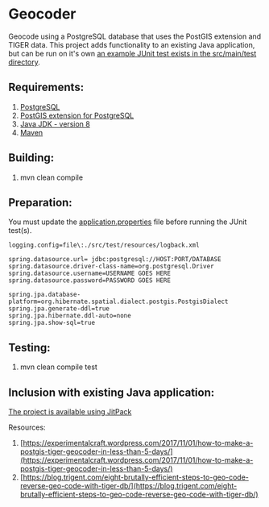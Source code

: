 Geocoder
============

Geocode using a PostgreSQL database that uses the PostGIS extension and TIGER data. This project adds functionality to an existing Java application, but can be run on it's own [an example JUnit test exists in the src/main/test directory](src/test/java/net/ljcomputing/geocoder/service/impl/GeocoderServiceImplTest.java).

Requirements:
---------------

1. [PostgreSQL](http://postgresql.org/)
2. [PostGIS extension for PostgreSQL](https://postgis.net/)
3. [Java JDK - version 8](https://java.com/en/download/faq/develop.xml)
4. [Maven](https://maven.apache.org/)

Building:
---------------
1. mvn clean compile

Preparation:
-------------
You must update the [application.properties](/src/test/resources/application.properties) file before running the JUnit test(s).

```
logging.config=file\:./src/test/resources/logback.xml

spring.datasource.url= jdbc:postgresql://HOST:PORT/DATABASE
spring.datasource.driver-class-name=org.postgresql.Driver
spring.datasource.username=USERNAME GOES HERE
spring.datasource.password=PASSWORD GOES HERE

spring.jpa.database-platform=org.hibernate.spatial.dialect.postgis.PostgisDialect
spring.jpa.generate-ddl=true
spring.jpa.hibernate.ddl-auto=none
spring.jpa.show-sql=true
```

Testing:
---------------
1. mvn clean compile test

Inclusion with existing Java application:
-----------------------------------------
[The project is available using JitPack](https://jitpack.io/#willmorejg/net.ljcomputing.geocoder/)


Resources:
1. [https://experimentalcraft.wordpress.com/2017/11/01/how-to-make-a-postgis-tiger-geocoder-in-less-than-5-days/](https://experimentalcraft.wordpress.com/2017/11/01/how-to-make-a-postgis-tiger-geocoder-in-less-than-5-days/)
2. [https://blog.trigent.com/eight-brutally-efficient-steps-to-geo-code-reverse-geo-code-with-tiger-db/](https://blog.trigent.com/eight-brutally-efficient-steps-to-geo-code-reverse-geo-code-with-tiger-db/)

